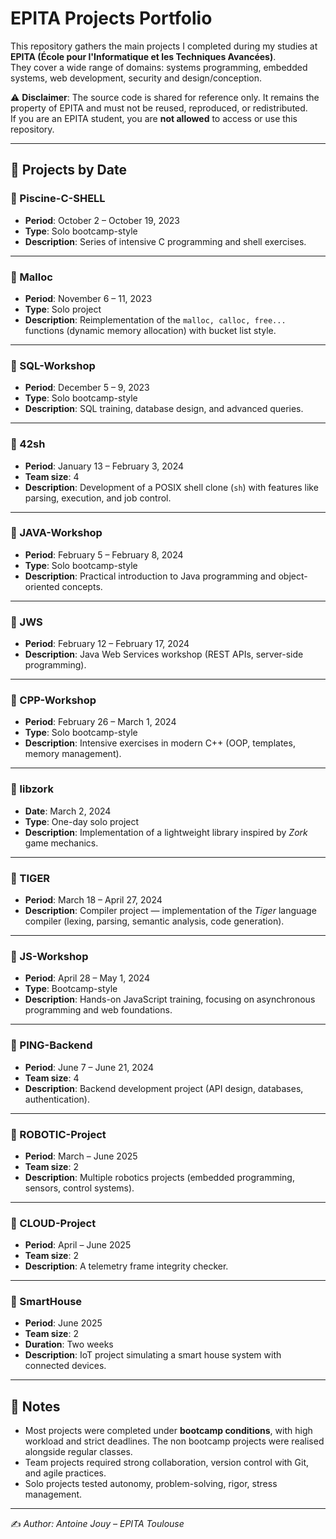 # EPITA Projects Portfolio

This repository gathers the main projects I completed during my studies at **EPITA (École pour l'Informatique et les Techniques Avancées)**.  
They cover a wide range of domains: systems programming, embedded systems, web development, security and design/conception.  

⚠️ **Disclaimer**: The source code is shared for reference only. It remains the property of EPITA and must not be reused, reproduced, or redistributed.  
If you are an EPITA student, you are **not allowed** to access or use this repository.

---

## 📂 Projects by Date

### 🔹 Piscine-C-SHELL  
- **Period**: October 2 – October 19, 2023  
- **Type**: Solo bootcamp-style  
- **Description**: Series of intensive C programming and shell exercises.  

---

### 🔹 Malloc  
- **Period**: November 6 – 11, 2023  
- **Type**: Solo project  
- **Description**: Reimplementation of the `malloc, calloc, free...` functions (dynamic memory allocation) with bucket list style.

---

### 🔹 SQL-Workshop  
- **Period**: December 5 – 9, 2023  
- **Type**: Solo bootcamp-style  
- **Description**: SQL training, database design, and advanced queries.  

---

### 🔹 42sh  
- **Period**: January 13 – February 3, 2024  
- **Team size**: 4  
- **Description**: Development of a POSIX shell clone (`sh`) with features like parsing, execution, and job control.  

---

### 🔹 JAVA-Workshop  
- **Period**: February 5 – February 8, 2024  
- **Type**: Solo bootcamp-style  
- **Description**: Practical introduction to Java programming and object-oriented concepts.  

---

### 🔹 JWS  
- **Period**: February 12 – February 17, 2024  
- **Description**: Java Web Services workshop (REST APIs, server-side programming).  

---

### 🔹 CPP-Workshop  
- **Period**: February 26 – March 1, 2024  
- **Type**: Solo bootcamp-style  
- **Description**: Intensive exercises in modern C++ (OOP, templates, memory management).  

---

### 🔹 libzork  
- **Date**: March 2, 2024  
- **Type**: One-day solo project  
- **Description**: Implementation of a lightweight library inspired by *Zork* game mechanics.  

---

### 🔹 TIGER  
- **Period**: March 18 – April 27, 2024  
- **Description**: Compiler project — implementation of the *Tiger* language compiler (lexing, parsing, semantic analysis, code generation).  

---

### 🔹 JS-Workshop  
- **Period**: April 28 – May 1, 2024  
- **Type**: Bootcamp-style  
- **Description**: Hands-on JavaScript training, focusing on asynchronous programming and web foundations.  

---

### 🔹 PING-Backend  
- **Period**: June 7 – June 21, 2024  
- **Team size**: 4  
- **Description**: Backend development project (API design, databases, authentication).  

---

### 🔹 ROBOTIC-Project  
- **Period**: March – June 2025  
- **Team size**: 2  
- **Description**: Multiple robotics projects (embedded programming, sensors, control systems).  

---

### 🔹 CLOUD-Project  
- **Period**: April – June 2025  
- **Team size**: 2  
- **Description**: A telemetry frame integrity checker.

---

### 🔹 SmartHouse  
- **Period**: June 2025  
- **Team size**: 2  
- **Duration**: Two weeks  
- **Description**: IoT project simulating a smart house system with connected devices.  

---

## 📌 Notes
- Most projects were completed under **bootcamp conditions**, with high workload and strict deadlines. The non bootcamp projects were realised alongside regular classes. 
- Team projects required strong collaboration, version control with Git, and agile practices.  
- Solo projects tested autonomy, problem-solving, rigor, stress management. 

---

✍️ *Author: Antoine Jouy – EPITA Toulouse*

